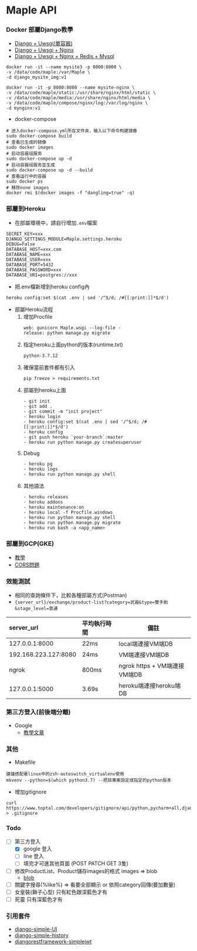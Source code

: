 # Maple API 

### Docker 部屬Django教學

- [Django + Uwsgi(單容器)](https://zhuanlan.zhihu.com/p/141976805)
- [Django + Uwsgi + Nginx](https://blog.csdn.net/weixin_42134789/article/details/106205182)
- [Django + Uwsgi + Nginx + Redis + Mysql](https://zhuanlan.zhihu.com/p/145364353)

```
docker run -it --name mysite3 -p 8000:8000 \
-v /data/code/maple:/var/Maple \
-d django_mysite_img:v1
```

```
docker run -it -p 8080:8080 --name mysite-nginx \
-v /data/code/maple/static:/usr/share/nginx/html/static \
-v /data/code/maple/media:/usr/share/nginx/html/media \
-v /data/code/maple/compose/nginx/log:/var/log/nginx \
-d mynginx:v1
```

- docker-compose
```
# 进入docker-compose.yml所在文件夹，输入以下命令构建镜像
sudo docker-compose build
# 查看已生成的镜像
sudo docker images
# 启动容器组服务
sudo docker-compose up -d
# 启动容器组服务並生成
sudo docker-compose up -d --build
# 查看运行中的容器
sudo docker ps
# 移除none images
docker rmi $(docker images -f "dangling=true" -q)
```

### 部屬到Heroku
- 在部屬環境中，請自行增加`.env`檔案
```
SECRET_KEY=xxx
DJANGO_SETTINGS_MODULE=Maple.settings.heroku
DEBUG=False
DATABASE_HOST=xxx.com
DATABASE_NAME=xxx
DATABASE_USER=xxx
DATABASE_PORT=5432
DATABASE_PASSWORD=xxx
DATABASE_URI=postgres://xxx
```

- 把.env檔新增到heroku config內
```
heroku config:set $(cat .env | sed '/^$/d; /#[[:print:]]*$/d')
```

- 部屬Heroku流程
    1. 增加Procfile
        ```
        web: gunicorn Maple.wsgi --log-file -
        release: python manage.py migrate
        ```
    2. 指定heroku上面python的版本(runtime.txt)
        ```
        python-3.7.12
        ```
    3. 確保當前套件都有引入
        ```
        pip freeze > requirements.txt
        ```
    4. 部屬到heroku上面
        ```
        - git init
        - git add .
        - git commit -m "init project"
        - heroku login
        - heroku config:set $(cat .env | sed '/^$/d; /#[[:print:]]*$/d')
        - heroku config
        - git push heroku `your-branch`:master
        - heroku run python manage.py createsuperuser
        ```
    5. Debug
        ```
        - heroku pg
        - heroku logs
        - heroku run python manage.py shell
        ```
    6. 其他語法
        ```
        - heroku releases
        - heroku addons
        - heroku maintenance:on
        - heroku local -f Procfile.windows
        - heroku run python manage.py shell
        - heroku run python manage.py migrate
        - heroku run bash -a <app_name>
        ```

### 部屬到GCP(GKE)
- [教學](https://medium.com/peerone-technology-%E7%9A%AE%E5%81%B6%E7%8E%A9%E4%BA%92%E5%8B%95%E7%A7%91%E6%8A%80/%E6%89%8B%E6%8A%8A%E6%89%8B%E5%B0%87-django-%E6%9C%8D%E5%8B%99%E9%80%81%E4%B8%8A-gcp-6a29ca30a6f)
- [CORS問題](https://hoohoo.top/blog/resolving-gcp-storage-to-get-data-to-occur-blocked-by-cors-policy/)

### 效能測試
- 相同的查詢條件下，比較各種部屬方式(Postman)
- `{server_url}/exchange/product-list?category=武器&type=雙手劍&stage_level=普通`

| server_url | 平均執行時間 | 備註 |
| :--------- | :---------- | ---- |
| 127.0.0.1:8000 | 22ms | local端連接VM端DB |
| 192.168.223.127:8080 | 24ms | VM端連接VM端DB |
| ngrok | 800ms | ngrok https + VM端連接VM端DB |
| 127.0.0.1:5000 | 3.69s | heroku端連接heroku端DB |

### 第三方登入(前後端分離)
- Google
    - [教學文章](https://blog.hanklu.tw/post/2020/spa-api-social-loign/)

### 其他
- Makefile
```
建議搭配著linux中的zsh-autoswitch_virtualenv使用
mkvenv --python=$(which python3.7) --把該專案設定成指定的python版本
```

- 增加gitignore
```
curl https://www.toptal.com/developers/gitignore/api/python,pycharm+all,django > .gitignore
```

### Todo
- [ ] 第三方登入
    - [x] google 登入
    - [ ] line 登入
    - [ ] 填完才可進其他頁面 (POST PATCH GET 3隻)
- [ ] 修改ProductList、Product儲存images的格式 images => blob
    - [blob](https://stackoverflow.com/questions/66470537/how-do-i-save-images-directly-into-a-mysql-database-as-a-blob-using-django-thes)
- [ ] 關鍵字搜尋(%like%) => 看要全部顯示 or 依照category回傳(要加數量)
- [ ] 女皇裝(獅子心型) 只有紅色跟深藍色才有
- [ ] 死靈 只有深藍色才有

### 引用套件
- [django-simple-UI](https://simpleui.72wo.com/docs/simpleui/doc.html#%E4%BB%8B%E7%BB%8D)
- [django-simple-history](https://django-simple-history.readthedocs.io/en/latest/)
- [djangorestframework-simplejwt](https://django-rest-framework-simplejwt.readthedocs.io/en/latest/getting_started.html)
